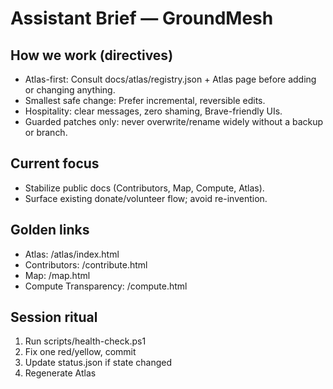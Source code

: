 # Assistant Brief — GroundMesh

## How we work (directives)
- Atlas-first: Consult docs/atlas/registry.json + Atlas page before adding or changing anything.
- Smallest safe change: Prefer incremental, reversible edits.
- Hospitality: clear messages, zero shaming, Brave-friendly UIs.
- Guarded patches only: never overwrite/rename widely without a backup or branch.

## Current focus
- Stabilize public docs (Contributors, Map, Compute, Atlas).
- Surface existing donate/volunteer flow; avoid re-invention.

## Golden links
- Atlas: /atlas/index.html
- Contributors: /contribute.html
- Map: /map.html
- Compute Transparency: /compute.html

## Session ritual
1) Run scripts/health-check.ps1
2) Fix one red/yellow, commit
3) Update status.json if state changed
4) Regenerate Atlas
